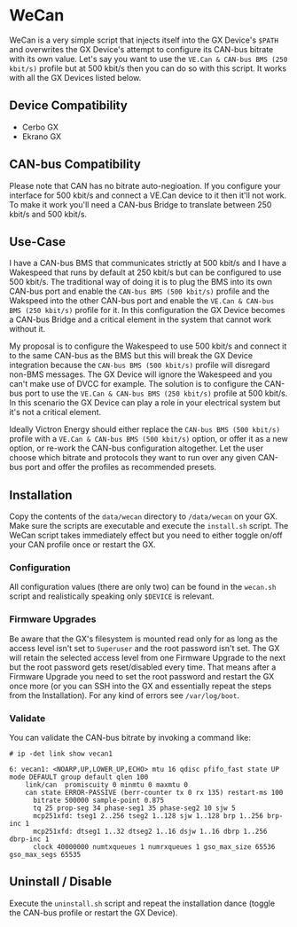 # WeCan

WeCan is a very simple script that injects itself into the GX Device's `$PATH` and overwrites the GX Device's attempt to configure its CAN-bus bitrate with its own value. Let's say you want to use the `VE.Can & CAN-bus BMS (250 kbit/s)` profile but at 500 kbit/s then you can do so with this script. It works with all the GX Devices listed below.

## Device Compatibility

- Cerbo GX
- Ekrano GX

## CAN-bus Compatibility

Please note that CAN has no bitrate auto-negioation. If you configure your interface for 500 kbit/s and connect a VE.Can device to it then it'll not work. To make it work you'll need a CAN-bus Bridge to translate between 250 kbit/s and 500 kbit/s.

## Use-Case

I have a CAN-bus BMS that communicates strictly at 500 kbit/s and I have a Wakespeed that runs by default at 250 kbit/s but can be configured to use 500 kbit/s. The traditional way of doing it is to plug the BMS into its own CAN-bus port and enable the `CAN-bus BMS (500 kbit/s)` profile and the Wakspeed into the other CAN-bus port and enable the `VE.Can & CAN-bus BMS (250 kbit/s)` profile for it. In this configuration the GX Device becomes a CAN-bus Bridge and a critical element in the system that cannot work without it.

My proposal is to configure the Wakespeed to use 500 kbit/s and connect it to the same CAN-bus as the BMS but this will break the GX Device integration because the `CAN-bus BMS (500 kbit/s)` profile will disregard non-BMS messages. The GX Device will ignore the Wakespeed and you can't make use of DVCC for example. The solution is to configure the CAN-bus port to use the `VE.Can & CAN-bus BMS (250 kbit/s)` profile at 500 kbit/s. In this scenario the GX Device can play a role in your electrical system but it's not a critical element.

Ideally Victron Energy should either replace the `CAN-bus BMS (500 kbit/s)` profile with a `VE.Can & CAN-bus BMS (500 kbit/s)` option, or offer it as a new option, or re-work the CAN-bus configuration altogether. Let the user choose which bitrate and protocols they want to run over any given CAN-bus port and offer the profiles as recommended presets.

## Installation

Copy the contents of the `data/wecan` directory to `/data/wecan` on your GX. Make sure the scripts are executable and execute the `install.sh` script. The WeCan script takes immediately effect but you need to either toggle on/off your CAN profile once or restart the GX.

### Configuration

All configuration values (there are only two) can be found in the `wecan.sh` script and realistically speaking only `$DEVICE` is relevant.

### Firmware Upgrades

Be aware that the GX's filesystem is mounted read only for as long as the access level isn't set to `Superuser` and the root password isn't set. The GX will retain the selected access level from one Firmware Upgrade to the next but the root password gets reset/disabled every time. That means after a Firmware Upgrade you need to set the root password and restart the GX once more (or you can SSH into the GX and essentially repeat the steps from the Installation). For any kind of errors see `/var/log/boot`.

### Validate

You can validate the CAN-bus bitrate by invoking a command like:

```
# ip -det link show vecan1
```

```
6: vecan1: <NOARP,UP,LOWER_UP,ECHO> mtu 16 qdisc pfifo_fast state UP mode DEFAULT group default qlen 100
    link/can  promiscuity 0 minmtu 0 maxmtu 0 
    can state ERROR-PASSIVE (berr-counter tx 0 rx 135) restart-ms 100 
	  bitrate 500000 sample-point 0.875 
	  tq 25 prop-seg 34 phase-seg1 35 phase-seg2 10 sjw 5
	  mcp251xfd: tseg1 2..256 tseg2 1..128 sjw 1..128 brp 1..256 brp-inc 1
	  mcp251xfd: dtseg1 1..32 dtseg2 1..16 dsjw 1..16 dbrp 1..256 dbrp-inc 1
	  clock 40000000 numtxqueues 1 numrxqueues 1 gso_max_size 65536 gso_max_segs 65535
```

## Uninstall / Disable

Execute the `uninstall.sh` script and repeat the installation dance (toggle the CAN-bus profile or restart the GX Device).